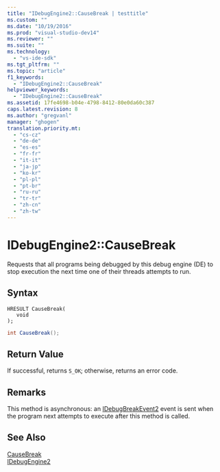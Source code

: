 ```yaml
---
title: "IDebugEngine2::CauseBreak | testtitle"
ms.custom: ""
ms.date: "10/19/2016"
ms.prod: "visual-studio-dev14"
ms.reviewer: ""
ms.suite: ""
ms.technology: 
  - "vs-ide-sdk"
ms.tgt_pltfrm: ""
ms.topic: "article"
f1_keywords: 
  - "IDebugEngine2::CauseBreak"
helpviewer_keywords: 
  - "IDebugEngine2::CauseBreak"
ms.assetid: 17fe4698-b04e-4798-8412-80e0da60c387
caps.latest.revision: 8
ms.author: "gregvanl"
manager: "ghogen"
translation.priority.mt: 
  - "cs-cz"
  - "de-de"
  - "es-es"
  - "fr-fr"
  - "it-it"
  - "ja-jp"
  - "ko-kr"
  - "pl-pl"
  - "pt-br"
  - "ru-ru"
  - "tr-tr"
  - "zh-cn"
  - "zh-tw"
---
```

# IDebugEngine2::CauseBreak
Requests that all programs being debugged by this debug engine (DE) to stop execution the next time one of their threads attempts to run.  
  
## Syntax  
  
```cpp#  
HRESULT CauseBreak(   
   void   
);  
```  
  
```c#  
int CauseBreak();  
```  
  
## Return Value  
 If successful, returns `S_OK`; otherwise, returns an error code.  
  
## Remarks  
 This method is asynchronous: an [IDebugBreakEvent2](../extensibility-debugger-reference/idebugbreakevent2.md) event is sent when the program next attempts to execute after this method is called.  
  
## See Also  
 [CauseBreak](../extensibility-debugger-reference/idebugprogram2--causebreak.md)   
 [IDebugEngine2](../extensibility-debugger-reference/idebugengine2.md)